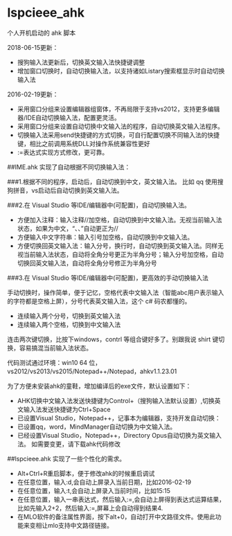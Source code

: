 # lspcieee_ahk
个人开机启动的 ahk 脚本

2018-06-15更新：
- 搜狗输入法更新后，切换英文输入法快捷键调整
- 增加窗口切换时，自动切换输入法，以支持诸如Listary搜索框显示时自动切换输入法

2016-02-19更新：
- 采用窗口分组来设置编辑器组窗体，不再局限于支持vs2012，支持更多编辑器/IDE自动切换输入法，配置更灵活。
- 采用窗口分组来设置自动切换中文输入法的程序，自动切换英文输入法程序。
- 切换输入法采用send快捷键的方式切换，可自行配置切换不同输入法的快捷键，相比之前调用系统DLL对操作系统兼容性更好
- :=表达式实现方式修改，更可靠。

##IME.ahk
实现了自动根据不同切换输入法：

###1.根据不同的程序，启动后，自动切换到中文，英文输入法。
比如 qq 使用搜狗拼音，vs启动后自动切换到英文输入法。

###2.在 Visual Studio 等IDE/编辑器中(可配置)，自动切换输入法。
- 方便加入注释：输入注释//加空格，自动切换到中文输入法。无视当前输入法状态，如果为中文，“、、”自动更正为//
- 方便输入中文字符串：输入引号加空格，自动切换到中文输入法。
- 方便切换回英文输入法：输入分号，换行时，自动切换到英文输入法。同样无视当前输入法状态，自动将全角分号更正为半角分号；输入分号加空格，自动切换回英文输入法，自动将全角分号修正为半角分号

###3.在 Visual Studio 等IDE/编辑器中(可配置)，更高效的手动切换输入法

手动切换时，操作简单，便于记忆，空格代表中文输入法（智能abc用户表示输入的字符都是空格上屏），分号代表英文输入法，这个 c# 码农都懂的。

- 连续输入两个分号，切换到英文输入法
- 连续输入两个空格，切换到中文输入法

连击两次键切换，比按下windows，contrl 等组合键好多了。别跟我说 shirt 键切换，容易搞混当前输入法状态。

代码测试通过环境：win10 64 位，vs2012/vs2013/vs2015/Notepad++/Notepad，ahkv1.1.23.01

为了方便未安装ahk的童鞋，增加编译后的exe文件，默认设置如下：
- AHK切换中文输入法发送快捷键为Control+（搜狗输入法默认设置）,切换英文输入法发送快捷键为Ctrl+Space
- 已设置Visual Studio，Notepad++，记事本为编辑器，支持开发自动切换：
- 已设置qq，word，MindManager自动切换为中文输入法。
- 已经设置Visual Studio，Notepad++，Directory Opus自动切换为英文输入法。
如需要变更，请下载ahk代码修改



##lspcieee.ahk
实现了一些个性化的需求。
- Alt+Ctrl+R重启脚本，便于修改ahk的时候重启调试
- 在任意位置，输入:d,会自动上屏录入当前日期，比如2016-02-19
- 在任意位置，输入:t,会自动上屏录入当前时间，比如15:15
- 在任意位置，输入一串表达式，然后输入:=,会自动上屏得到表达式运算结果，比如先输入2+2，然后输入:=,屏幕上会自动得到结果4.
- 在MLO软件的备注属性界面，按下alt+0，自动打开中文路径文件。使用此功能来变相让mlo支持中文路径链接。



